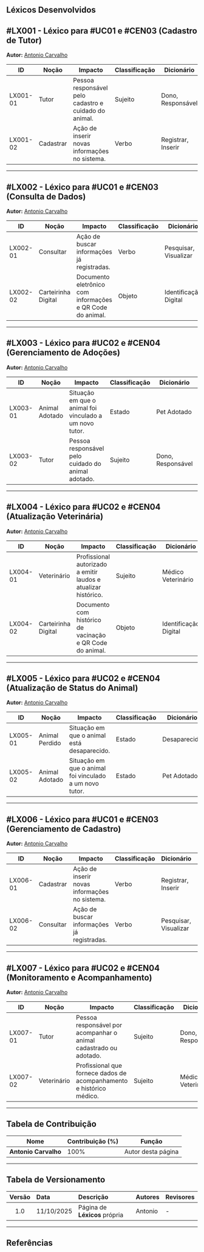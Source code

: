 ## Léxicos Desenvolvidos

<a id="lx001"></a>

## #LX001 - Léxico para #UC01 e #CEN03 (Cadastro de Tutor)

**Autor:** [Antonio Carvalho](https://github.com/antonioscarvalho)

| ID        | Noção    | Impacto                                                                 | Classificação | Dicionário         | Rastreamento |
| ---------- | -------- | ------------------------------------------------------------------------ | ------------- | ------------------ | ------------- |
| LX001-01   | Tutor    | Pessoa responsável pelo cadastro e cuidado do animal.                   | Sujeito       | Dono, Responsável  | RF001, RF002, UC01, CEN03 |
| LX001-02   | Cadastrar | Ação de inserir novas informações no sistema.                          | Verbo         | Registrar, Inserir | RF001, RF002, UC01, CEN03 |

---

<a id="lx002"></a>

## #LX002 - Léxico para #UC01 e #CEN03 (Consulta de Dados)

**Autor:** [Antonio Carvalho](https://github.com/antonioscarvalho)

| ID        | Noção     | Impacto                                                                 | Classificação | Dicionário             | Rastreamento |
| ---------- | ---------- | ------------------------------------------------------------------------ | ------------- | ---------------------- | ------------- |
| LX002-01   | Consultar  | Ação de buscar informações já registradas.                              | Verbo         | Pesquisar, Visualizar  | RF006, UC01, CEN03 |
| LX002-02   | Carteirinha Digital | Documento eletrônico com informações e QR Code do animal.      | Objeto        | Identificação Digital  | RF014, UC01, CEN03 |

---

<a id="lx003"></a>

## #LX003 - Léxico para #UC02 e #CEN04 (Gerenciamento de Adoções)

**Autor:** [Antonio Carvalho](https://github.com/antonioscarvalho)

| ID        | Noção          | Impacto                                                                 | Classificação | Dicionário           | Rastreamento |
| ---------- | --------------- | ------------------------------------------------------------------------ | ------------- | -------------------- | ------------- |
| LX003-01   | Animal Adotado  | Situação em que o animal foi vinculado a um novo tutor.                  | Estado        | Pet Adotado          | RF009, UC02, CEN04 |
| LX003-02   | Tutor           | Pessoa responsável pelo cuidado do animal adotado.                      | Sujeito       | Dono, Responsável    | RF009, UC02, CEN04 |

---

<a id="lx004"></a>

## #LX004 - Léxico para #UC02 e #CEN04 (Atualização Veterinária)

**Autor:** [Antonio Carvalho](https://github.com/antonioscarvalho)

| ID        | Noção         | Impacto                                                                 | Classificação | Dicionário            | Rastreamento |
| ---------- | -------------- | ------------------------------------------------------------------------ | ------------- | --------------------- | ------------- |
| LX004-01   | Veterinário    | Profissional autorizado a emitir laudos e atualizar histórico.           | Sujeito       | Médico Veterinário    | RF008, RF016, UC02, CEN04 |
| LX004-02   | Carteirinha Digital | Documento com histórico de vacinação e QR Code do animal.           | Objeto        | Identificação Digital | RF014, RF016, UC02, CEN04 |

---

<a id="lx005"></a>

## #LX005 - Léxico para #UC02 e #CEN04 (Atualização de Status do Animal)

**Autor:** [Antonio Carvalho](https://github.com/antonioscarvalho)

| ID        | Noção          | Impacto                                                                 | Classificação | Dicionário         | Rastreamento |
| ---------- | --------------- | ------------------------------------------------------------------------ | ------------- | ------------------ | ------------- |
| LX005-01   | Animal Perdido  | Situação em que o animal está desaparecido.                              | Estado        | Desaparecido       | RF007, RF018, UC02, CEN04 |
| LX005-02   | Animal Adotado  | Situação em que o animal foi vinculado a um novo tutor.                  | Estado        | Pet Adotado        | RF009, UC02, CEN04 |

---

<a id="lx006"></a>

## #LX006 - Léxico para #UC01 e #CEN03 (Gerenciamento de Cadastro)

**Autor:** [Antonio Carvalho](https://github.com/antonioscarvalho)

| ID        | Noção     | Impacto                                                                 | Classificação | Dicionário        | Rastreamento |
| ---------- | ---------- | ------------------------------------------------------------------------ | ------------- | ----------------- | ------------- |
| LX006-01   | Cadastrar  | Ação de inserir novas informações no sistema.                           | Verbo         | Registrar, Inserir | RF001, RF002, UC01, CEN03 |
| LX006-02   | Consultar  | Ação de buscar informações já registradas.                               | Verbo         | Pesquisar, Visualizar | RF006, UC01, CEN03 |

---

<a id="lx007"></a>

## #LX007 - Léxico para #UC02 e #CEN04 (Monitoramento e Acompanhamento)

**Autor:** [Antonio Carvalho](https://github.com/antonioscarvalho)

| ID        | Noção          | Impacto                                                                 | Classificação | Dicionário              | Rastreamento |
| ---------- | --------------- | ------------------------------------------------------------------------ | ------------- | ----------------------- | ------------- |
| LX007-01   | Tutor           | Pessoa responsável por acompanhar o animal cadastrado ou adotado.        | Sujeito       | Dono, Responsável       | RF001, RF002, RF009, UC02, CEN04 |
| LX007-02   | Veterinário     | Profissional que fornece dados de acompanhamento e histórico médico.     | Sujeito       | Médico Veterinário      | RF008, RF016, UC02, CEN04 |

---

## Tabela de Contribuição

| Nome | Contribuição (%) | Função |
|------|------------------|--------|
| **Antonio Carvalho** | 100% | Autor desta página |

---

## Tabela de Versionamento

| Versão | Data | Descrição | Autores | Revisores |
|:------:|:-----------|:-------------------------------------------|:--------|:-----------|
| 1.0 | 11/10/2025 | Página de **Léxicos** própria | Antonio | - |

---

## Referências